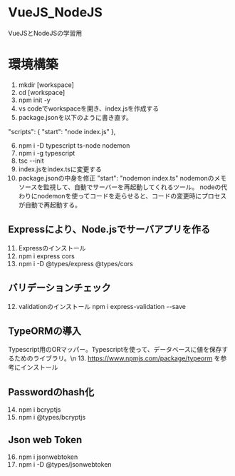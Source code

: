 # VueJS_NodeJS
VueJSとNodeJSの学習用

 # 環境構築

1. mkdir [workspace]
2. cd [workspace]
3. npm init -y
4. vs codeでworkspaceを開き、index.jsを作成する
5. package.jsonを以下のように書き直す。

"scripts": {
   "start": "node index.js"
 },

6. npm i -D typescript ts-node nodemon
7. npm i -g typescript
8. tsc --init
9. index.jsをindex.tsに変更する
10. package.jsonの中身を修正
  "start": "nodemon index.ts" 
nodemonのメモ
ソースを監視して、自動でサーバーを再起動してくれるツール。
nodeの代わりにnodemonを使ってコードを走らせると、コードの変更時にプロセスが自動で再起動する。
## Expressにより、Node.jsでサーバアプリを作る
11. Expressのインストール
  1. npm i express cors
  2. npm i -D @types/express @types/cors
## バリデーションチェック
12. validationのインストール
npm i express-validation --save
## TypeORMの導入
Typescript用のORマッパー。Typescriptを使って、データベースに値を保存するためのライブラリ。\n
13. https://www.npmjs.com/package/typeorm を参考にインストール

## Passwordのhash化
14. npm i bcryptjs 
15. npm i @types/bcryptjs

## Json web Token
16. npm i jsonwebtoken 
17. npm i -D @types/jsonwebtoken

